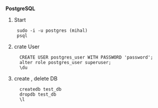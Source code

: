 __PostgreSQL__

1) Start

        sudo -i -u postgres (mihal)
        psql

2) crate User

         CREATE USER postgres_user WITH PASSWORD 'password';
         alter role postgres_user superuser;
         \du

3) create , delete DB

         createdb test_db
         dropdb test_db
         \l

